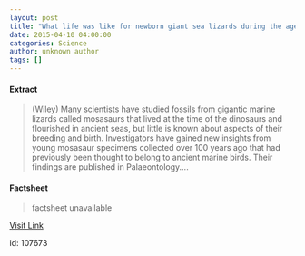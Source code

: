 ```yaml
---
layout: post
title: "What life was like for newborn giant sea lizards during the age of the dinosaur"
date: 2015-04-10 04:00:00
categories: Science
author: unknown author
tags: []
---
```



#### Extract
>(Wiley) Many scientists have studied fossils from gigantic marine lizards called mosasaurs that lived at the time of the dinosaurs and flourished in ancient seas, but little is known about aspects of their breeding and birth. Investigators have gained new insights from young mosasaur specimens collected over 100 years ago that had previously been thought to belong to ancient marine birds. Their findings are published in Palaeontology....

#### Factsheet
>factsheet unavailable

[Visit Link](http://www.eurekalert.org/pub_releases/2015-04/w-wlw041015.php)

id:  107673
